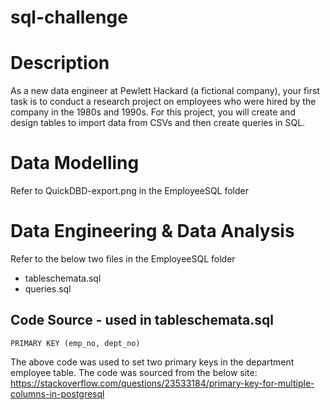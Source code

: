 # sql-challenge

# Description
As a new data engineer at Pewlett Hackard (a fictional company), your first task is to conduct a research project on employees who were hired by the company in the 1980s and 1990s. For this project, you will create and design tables to import data from CSVs and then create queries in SQL.

# Data Modelling
Refer to QuickDBD-export.png in the EmployeeSQL folder

# Data Engineering & Data Analysis
Refer to the below two files in the EmployeeSQL folder
- tableschemata.sql
- queries.sql

## Code Source - used in tableschemata.sql
    PRIMARY KEY (emp_no, dept_no)
The above code was used to set two primary keys in the department employee table. The code was sourced from the below site:
https://stackoverflow.com/questions/23533184/primary-key-for-multiple-columns-in-postgresql
